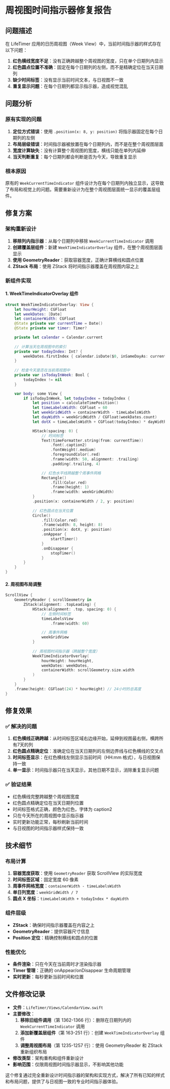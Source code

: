 # 周视图时间指示器修复报告

## 问题描述

在 LifeTimer 应用的日历周视图（Week View）中，当前时间指示器的样式存在以下问题：

1. **红色横线宽度不足**：没有正确跨越整个周视图的宽度，只在单个日期列内显示
2. **红色圆点位置不准确**：固定在每个日期列的左侧，而不是精确定位在当天日期列
3. **缺少时间标签**：没有显示当前时间文本，与日视图不一致
4. **重复显示问题**：在每个日期列都显示指示器，造成视觉混乱

## 问题分析

### 原有实现的问题
1. **定位方式错误**：使用 `.position(x: 8, y: position)` 将指示器固定在每个日期列的左侧
2. **布局层级错误**：时间指示器被放置在每个日期列内，而不是在整个周视图层面
3. **宽度计算缺失**：没有计算整个周视图的宽度，横线只能在单列内延伸
4. **当天判断重复**：每个日期列都会判断是否为今天，导致重复显示

### 根本原因
原有的 `WeekCurrentTimeIndicator` 组件设计为在每个日期列内独立显示，这导致了布局和视觉上的问题。需要重新设计为在整个周视图层面统一显示的覆盖层组件。

## 修复方案

### 架构重新设计
1. **移除列内指示器**：从每个日期列中移除 `WeekCurrentTimeIndicator` 调用
2. **创建覆盖层组件**：新建 `WeekTimeIndicatorOverlay` 组件，在整个周视图层面显示
3. **使用 GeometryReader**：获取容器宽度，正确计算横线和圆点位置
4. **ZStack 布局**：使用 ZStack 将时间指示器覆盖在周视图内容之上

### 新组件实现

#### 1. WeekTimeIndicatorOverlay 组件
```swift
struct WeekTimeIndicatorOverlay: View {
    let hourHeight: CGFloat
    let weekDates: [Date]
    let containerWidth: CGFloat
    @State private var currentTime = Date()
    @State private var timer: Timer?

    private let calendar = Calendar.current
    
    // 计算当天在周视图中的索引
    private var todayIndex: Int? {
        weekDates.firstIndex { calendar.isDate($0, inSameDayAs: currentTime) }
    }
    
    // 检查今天是否在当前周视图中
    private var isTodayInWeek: Bool {
        todayIndex != nil
    }

    var body: some View {
        if isTodayInWeek, let todayIndex = todayIndex {
            let position = calculateTimePosition()
            let timeLabelsWidth: CGFloat = 60
            let weekGridWidth = containerWidth - timeLabelsWidth
            let dayWidth = weekGridWidth / CGFloat(weekDates.count)
            let dotX = timeLabelsWidth + CGFloat(todayIndex) * dayWidth

            HStack(spacing: 0) {
                // 时间标签
                Text(timeFormatter.string(from: currentTime))
                    .font(.caption2)
                    .fontWeight(.medium)
                    .foregroundColor(.red)
                    .frame(width: 50, alignment: .trailing)
                    .padding(.trailing, 4)

                // 红色水平线跨越整个周事件网格
                Rectangle()
                    .fill(Color.red)
                    .frame(height: 1)
                    .frame(width: weekGridWidth)
            }
            .position(x: containerWidth / 2, y: position)
            
            // 红色圆点在当天位置
            Circle()
                .fill(Color.red)
                .frame(width: 8, height: 8)
                .position(x: dotX, y: position)
                .onAppear {
                    startTimer()
                }
                .onDisappear {
                    stopTimer()
                }
        }
    }
}
```

#### 2. 周视图布局调整
```swift
ScrollView {
    GeometryReader { scrollGeometry in
        ZStack(alignment: .topLeading) {
            HStack(alignment: .top, spacing: 0) {
                // 左侧时间标签
                timeLabelsView
                    .frame(width: 60)

                // 周事件网格
                weekGridView
            }
            
            // 周视图时间指示器（跨越整个宽度）
            WeekTimeIndicatorOverlay(
                hourHeight: hourHeight,
                weekDates: weekDates,
                containerWidth: scrollGeometry.size.width
            )
        }
    }
    .frame(height: CGFloat(24) * hourHeight) // 24小时的总高度
}
```

## 修复效果

### ✅ 解决的问题
1. **红色横线正确跨越**：从时间标签区域右边缘开始，延伸到视图最右侧，横跨所有7天的列
2. **红色圆点精确定位**：准确定位在当天日期列的左侧边界线与红色横线的交叉点
3. **时间标签显示**：在红色横线左侧显示当前时间（HH:mm 格式），与日视图保持一致
4. **单一显示**：时间指示器只在当天显示，其他日期不显示，消除重复显示问题

### ✅ 验证结果
- 红色横线完整跨越整个周视图宽度
- 红色圆点精确定位在当天日期列位置
- 时间标签格式正确，颜色为红色，字体为 caption2
- 只在今天所在的周视图中显示指示器
- 实时更新功能正常，每秒刷新当前时间
- 与日视图的时间指示器样式保持一致

## 技术细节

### 布局计算
1. **容器宽度获取**：使用 `GeometryReader` 获取 ScrollView 的实际宽度
2. **时间标签区域**：固定宽度 60 像素
3. **周事件网格宽度**：`containerWidth - timeLabelsWidth`
4. **单日列宽度**：`weekGridWidth / 7`
5. **圆点 X 坐标**：`timeLabelsWidth + todayIndex * dayWidth`

### 组件层级
- **ZStack**：确保时间指示器覆盖在内容之上
- **GeometryReader**：提供容器尺寸信息
- **Position 定位**：精确控制横线和圆点的位置

### 性能优化
- **条件渲染**：只在今天在当前周时才渲染指示器
- **Timer 管理**：正确的 onAppear/onDisappear 生命周期管理
- **实时更新**：每秒更新当前时间和位置

## 文件修改记录

- **文件**：`LifeTimer/Views/CalendarView.swift`
- **主要修改**：
  1. **移除旧组件调用**（第 1362-1366 行）：删除在日期列内的 `WeekCurrentTimeIndicator` 调用
  2. **添加新覆盖层组件**（第 163-251 行）：创建 `WeekTimeIndicatorOverlay` 组件
  3. **调整周视图布局**（第 1235-1257 行）：使用 GeometryReader 和 ZStack 重新组织布局
- **修改类型**：架构重构和组件重新设计
- **影响范围**：仅限周视图时间指示器显示，不影响其他功能

这个修复通过完全重新设计时间指示器的架构和实现方式，解决了所有已知的样式和布局问题，提供了与日视图一致的专业时间指示器体验。
